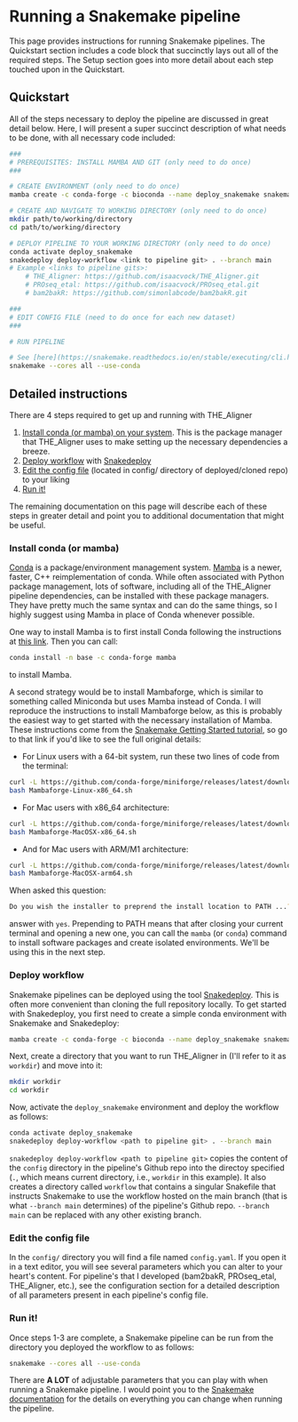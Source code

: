 # Running a Snakemake pipeline

This page provides instructions for running Snakemake pipelines. The Quickstart section includes a code block that succinctly lays out all of the required steps. The Setup section goes into more detail about each step touched upon in the Quickstart.

## Quickstart

All of the steps necessary to deploy the pipeline are discussed in great detail below. Here, I will present a super succinct description of what needs to be done, with all necessary code included:

``` bash
### 
# PREREQUISITES: INSTALL MAMBA AND GIT (only need to do once)
###

# CREATE ENVIRONMENT (only need to do once)
mamba create -c conda-forge -c bioconda --name deploy_snakemake snakemake snakedeploy

# CREATE AND NAVIGATE TO WORKING DIRECTORY (only need to do once)
mkdir path/to/working/directory
cd path/to/working/directory

# DEPLOY PIPELINE TO YOUR WORKING DIRECTORY (only need to do once)
conda activate deploy_snakemake
snakedeploy deploy-workflow <link to pipeline git> . --branch main
# Example <links to pipeline gits>:
    # THE_Aligner: https://github.com/isaacvock/THE_Aligner.git
    # PROseq_etal: https://github.com/isaacvock/PROseq_etal.git
    # bam2bakR: https://github.com/simonlabcode/bam2bakR.git

###
# EDIT CONFIG FILE (need to do once for each new dataset)
###

# RUN PIPELINE

# See [here](https://snakemake.readthedocs.io/en/stable/executing/cli.html) for details on all of the configurable parameters
snakemake --cores all --use-conda 
```

## Detailed instructions

There are 4 steps required to get up and running with THE_Aligner

1. [Install conda (or mamba) on your system](#conda). This is the package manager that THE_Aligner uses to make setting up the necessary dependencies a breeze.
1. [Deploy workflow](#deploy) with [Snakedeploy](https://snakedeploy.readthedocs.io/en/latest/index.html)
1. [Edit the config file](#config) (located in config/ directory of deployed/cloned repo) to your liking
1. [Run it!](#run)

The remaining documentation on this page will describe each of these steps in greater detail and point you to additional documentation that might be useful.

### Install conda (or mamba)<a name="conda"></a>
[Conda](https://docs.conda.io/projects/conda/en/latest/index.html) is a package/environment management system. [Mamba](https://mamba.readthedocs.io/en/latest/) is a newer, faster, C++ reimplementation of conda. While often associated with Python package management, lots of software, including all of the THE_Aligner pipeline dependencies, can be installed with these package managers. They have pretty much the same syntax and can do the same things, so I highly suggest using Mamba in place of Conda whenever possible. 

One way to install Mamba is to first install Conda following the instructions at [this link](https://docs.conda.io/projects/conda/en/latest/user-guide/install/index.html). Then you can call:

``` bash
conda install -n base -c conda-forge mamba
```
to install Mamba.

A second strategy would be to install Mambaforge, which is similar to something called Miniconda but uses Mamba instead of Conda. I will reproduce the instructions to install Mambaforge below, as this is probably the easiest way to get started with the necessary installation of Mamba. These instructions come from the [Snakemake Getting Started tutorial](https://snakemake.readthedocs.io/en/stable/tutorial/setup.html), so go to that link if you'd like to see the full original details:

* For Linux users with a 64-bit system, run these two lines of code from the terminal:

``` bash
curl -L https://github.com/conda-forge/miniforge/releases/latest/download/Mambaforge-Linux-x86_64.sh -o Mambaforge-Linux-x86_64.sh
bash Mambaforge-Linux-x86_64.sh
```
* For Mac users with x86_64 architecture: 
``` bash
curl -L https://github.com/conda-forge/miniforge/releases/latest/download/Mambaforge-MacOSX-x86_64.sh -o Mambaforge-MacOSX-x86_64.sh
bash Mambaforge-MacOSX-x86_64.sh
```
* And for Mac users with ARM/M1 architecture:
``` bash
curl -L https://github.com/conda-forge/miniforge/releases/latest/download/Mambaforge-MacOSX-arm64.sh -o Mambaforge-MacOSX-arm64.sh
bash Mambaforge-MacOSX-arm64.sh
```

When asked this question:
``` bash
Do you wish the installer to preprend the install location to PATH ...? [yes|no]
```
answer with `yes`. Prepending to PATH means that after closing your current terminal and opening a new one, you can call the `mamba` (or `conda`) command to install software packages and create isolated environments. We'll be using this in the next step.

### Deploy workflow<a name="deploy"></a>

Snakemake pipelines can be deployed using the tool [Snakedeploy](https://snakedeploy.readthedocs.io/en/latest/index.html). This is often more convenient than cloning the full repository locally. To get started with Snakedeploy, you first need to create a simple conda environment with Snakemake and Snakedeploy:


``` bash
mamba create -c conda-forge -c bioconda --name deploy_snakemake snakemake snakedeploy
```

Next, create a directory that you want to run THE_Aligner in (I'll refer to it as `workdir`) and move into it:
``` bash
mkdir workdir
cd workdir
```

Now, activate the `deploy_snakemake` environment and deploy the workflow as follows:

``` bash
conda activate deploy_snakemake
snakedeploy deploy-workflow <path to pipeline git> . --branch main
```

`snakedeploy deploy-workflow <path to pipeline git>` copies the content of the `config` directory in the pipeline's Github repo into the directoy specified (`.`, which means current directory, i.e., `workdir` in this example). It also creates a directory called `workflow` that contains a singular Snakefile that instructs Snakemake to use the workflow hosted on the main branch (that is what `--branch main` determines) of the pipeline's Github repo. `--branch main` can be replaced with any other existing branch.

### Edit the config file<a name="config"></a>

In the `config/` directory you will find a file named `config.yaml`. If you open it in a text editor, you will see several parameters which you can alter to your heart's content. For pipeline's that I developed (bam2bakR, PROseq_etal, THE_Aligner, etc.), see the configuration section for a detailed description of all parameters present in each pipeline's config file.

### Run it!<a name="run"></a>

Once steps 1-3 are complete, a Snakemake pipeline can be run from the directory you deployed the workflow to as follows:

``` bash
snakemake --cores all --use-conda
```
There are **A LOT** of adjustable parameters that you can play with when running a Snakemake pipeline. I would point you to the [Snakemake documentation](https://snakemake.readthedocs.io/en/stable/executing/cli.html) 
for the details on everything you can change when running the pipeline.

